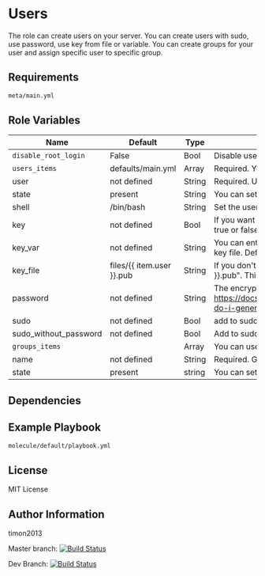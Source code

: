 Users
=========

The role can create users on your server. You can create users with sudo, use password, use key from file or variable. You can create groups for your user and assign specific user to specific group.

Requirements
------------

```bash
meta/main.yml
```

Role Variables
--------------

| Name | Default               | Type          | Description                       |
| ---- | --------------------- | ------------- | ----------------------------------|
| `disable_root_login` | False | Bool         | Disable user root login in /etc/ssh/sshd_config |
| `users_items` | defaults/main.yml | Array | Required. You can use: |
| user | not defined | String | Required. Username. |
| state | present | String | You can set absent or present. |
| shell | /bin/bash | String | Set the user's shell. |
| key | not defined | Bool | If you want to use ssh key login you have to define this variable. You can set true or false |
| key_var | not defined | String | You can enter a variable with a public key. If you don't set this, you use public key file. Default is "files/{{ item.user }}.pub" | 
| key_file | files/{{ item.user }}.pub | String | If you don't set this, you use public key file. Default is "files/{{ item.user }}.pub". This file is required. |
| password | not defined | String | The encrypted password https://docs.ansible.com/ansible/latest/reference_appendices/faq.html#how-do-i-generate-encrypted-passwords-for-the-user-module
| sudo | not defined | Bool | add to sudo. You can set true or false |
| sudo_without_password | not defined | Bool | Add to sudo without password confirmation. You can set true or false |
| `groups_items` |  | Array | You can use |
| name | not defined | String | Required. Group name. |
| state | present | string | You can set absent or present. |

Dependencies
------------

Example Playbook
----------------

```bash
molecule/default/playbook.yml
```

License
-------

MIT License

Author Information
------------------

timon2013

Master branch:
[![Build Status](https://travis-ci.org/timon2013/ansible-role-users.svg?branch=master)](https://travis-ci.org/timon2013/ansible-role-users)

Dev Branch:
[![Build Status](https://travis-ci.org/timon2013/ansible-role-users.svg?branch=dev)](https://travis-ci.org/timon2013/ansible-role-users)
